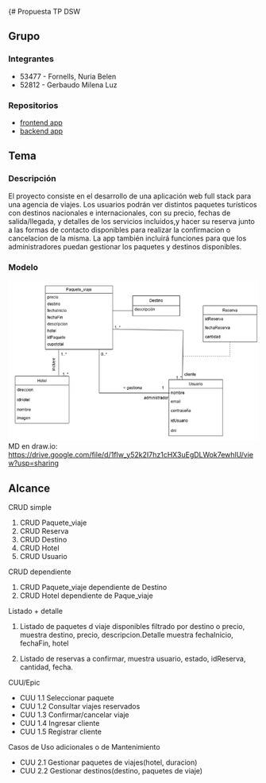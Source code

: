 {# Propuesta TP DSW

## Grupo
### Integrantes
* 53477 - Fornells, Nuria Belen
* 52812 - Gerbaudo Milena Luz


### Repositorios
* [frontend app](https://github.com/nuriafornells/frontendTP.git)
* [backend app](https://github.com/nuriafornells/backendTP.git)


## Tema
### Descripción
El proyecto consiste en el desarrollo de una aplicación web full stack para una agencia de viajes. Los usuarios podrán ver distintos paquetes turísticos con destinos nacionales e internacionales, con su precio, fechas de salida/llegada, y detalles de los servicios incluidos,y hacer su reserva junto a las formas de contacto disponibles para realizar la confirmacion o cancelacion de la misma. La app también incluirá funciones para que los administradores puedan gestionar los paquetes y destinos disponibles. 


### Modelo
![alt text](image.png)
MD en draw.io: https://drive.google.com/file/d/1fIw_y52k2I7hz1cHX3uEgDLWok7ewhlU/view?usp=sharing

## Alcance 

CRUD simple	
1. CRUD Paquete_viaje
2. CRUD Reserva
3. CRUD Destino
4. CRUD Hotel
5. CRUD Usuario

CRUD dependiente	
1. CRUD Paquete_viaje dependiente de Destino
2. CRUD Hotel dependiente de Paque_viaje

Listado + detalle	
1. Listado de paquetes d viaje disponibles filtrado por destino o precio, muestra destino, precio, descripcion.Detalle muestra fechaInicio, fechaFin, hotel

2. Listado de reservas a confirmar, muestra usuario, estado, idReserva, cantidad, fecha.

CUU/Epic	
* CUU 1.1 Seleccionar paquete
* CUU 1.2 Consultar viajes reservados
* CUU 1.3 Confirmar/cancelar viaje
* CUU 1.4 Ingresar cliente
* CUU 1.5 Registrar cliente

Casos de Uso adicionales o de Mantenimiento
* CUU 2.1 Gestionar paquetes de viajes(hotel, duracion)
* CUU 2.2 Gestionar destinos(destino, paquetes de viaje)


